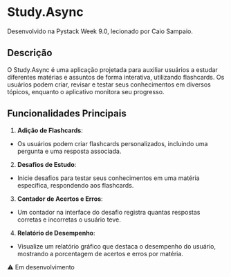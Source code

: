 # Study.Async
Desenvolvido na Pystack Week 9.0, lecionado por Caio Sampaio.

## Descrição
O Study.Async é uma aplicação projetada para auxiliar usuários a estudar diferentes matérias e assuntos de forma interativa, utilizando flashcards. Os usuários podem criar, revisar e testar seus conhecimentos em diversos tópicos, enquanto o aplicativo monitora seu progresso.

## Funcionalidades Principais

1. **Adição de Flashcards**:
- Os usuários podem criar flashcards personalizados, incluindo uma pergunta e uma resposta associada.
2. **Desafios de Estudo**:
- Inicie desafios para testar seus conhecimentos em uma matéria específica, respondendo aos flashcards.
3. **Contador de Acertos e Erros**:
- Um contador na interface do desafio registra quantas respostas corretas e incorretas o usuário teve.
4. **Relatório de Desempenho**:
- Visualize um relatório gráfico que destaca o desempenho do usuário, mostrando a porcentagem de acertos e erros por matéria.

⚠ Em desenvolvimento
